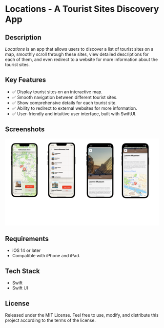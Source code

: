 # Locations - A Tourist Sites Discovery App

## Description

*Locations* is an app that allows users to discover a list of tourist sites on a map, smoothly scroll through these sites, view detailed descriptions for each of them, and even redirect to a website for more information about the tourist sites.

## Key Features

- ✅ Display tourist sites on an interactive map.
- ✅ Smooth navigation between different tourist sites.
- ✅ Show comprehensive details for each tourist site.
- ✅ Ability to redirect to external websites for more information.
- ✅ User-friendly and intuitive user interface, built with SwiftUI.

## Screenshots

![map.png](map.png)

## Requirements

- iOS 14 or later
- Compatible with iPhone and iPad.

## Tech Stack

- Swift
- Swift UI

## License

Released under the MIT License. Feel free to use, modify, and distribute this project according to the terms of the license.